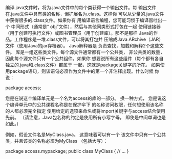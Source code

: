 

编译.java文件时，将为.java文件中的每个类获得一个输出文件。每
输出文件在.java文件中具有类的名称，但扩展名为.class。这样你
可以从少量的.java文件中获得很多的.class文件。如果你有
用编译语言编程，您可能习惯于编译器吐出一个
中间形式（通常是“ obj”文件），然后与其他同类形式打包在一起
使用链接器（用于创建可执行文件）或图书管理员（用于创建库）。那不是那样
Java的作品。工作程序是一堆.class文件，可以将其打包并
压缩成Java ARchive（JAR）文件（使用Java的jar存档器）。 Java解释器是
负责查找，加载和解释2个这些文件。
库是一组这些类文件。每个源文件通常都有一个公共类，
非公共类的数量，因此每个源文件只有一个公共组件。如果你
想要说所有这些组件（每个都有各自独立的.java和.class文件）都属于
一起，这就是package关键字的所在。
如果使用package语句，则该语句必须作为文件中的第一个非注释出现。什么时候
你说：

package access;

您是在说这个编译单元是一个名为access的库的一部分。 换一种方式，
您是说这个编译单元中的公共课程名称是在保护伞下
的名称访问权限，任何想使用该名称的人都必须完全指定
使用给定的选项来命名或将import关键字与access结合使用
先前。 （请注意，Java包名称的约定是使用所有小写字母，
即使是中间单词也是如此。）

例如，假设文件名是MyClass.java。 这意味着可以有一个
该文件中只有一个公共类，并且该类的名称必须为MyClass
（包括大写）：

package access.mypackage;
public class MyClass {
// ...
} 



